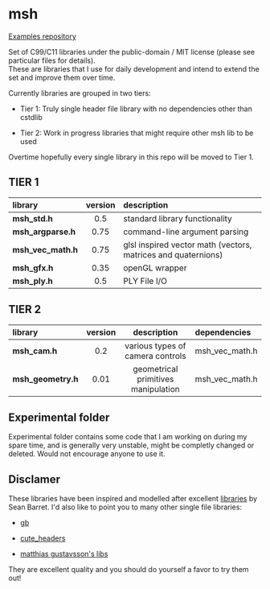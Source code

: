 # msh

[Examples repository](https://github.com/mhalber/msh_examples)

Set of C99/C11 libraries under the public-domain / MIT license (please see particular files for details).  
These are libraries that I use for daily development and intend to extend the set and improve them over time.

Currently libraries are grouped in two tiers:

- Tier 1: Truly single header file library with no dependencies other than cstdlib

- Tier 2: Work in progress libraries that might require other msh lib to be used

Overtime hopefully every single library in this repo will be moved to Tier 1.


## TIER 1

library                  |  version   | description  
:------------------------|:----------:|:---------------------------------------------
**msh_std.h**            |    0.5     | standard library functionality
**msh_argparse.h**       |    0.75    | command-line argument parsing
**msh_vec_math.h**       |    0.75    | glsl inspired vector math (vectors, matrices and quaternions)
**msh_gfx.h**            |    0.35    | openGL wrapper
**msh_ply.h**            |    0.5     | PLY File I/O


## TIER 2

library                  |  version   | description                         | dependencies
:------------------------|:----------:|:-----------------------------------:|:-------
**msh_cam.h**            |    0.2     | various types of camera controls    | msh_vec_math.h
**msh_geometry.h**       |    0.01    | geometrical primitives manipulation | msh_vec_math.h



## Experimental folder

Experimental folder contains some code that I am working on during my spare time, and is
generally very unstable, might be completly changed or deleted. Would not encourage anyone to use it.

## Disclamer

These libraries have been inspired and modelled after excellent
[libraries](https://github.com/nothings/stb) by Sean Barret. I'd also like to point you
to many other single file libraries:

- [gb](https://github.com/gingerBill/gb)

- [cute_headers](https://github.com/RandyGaul/cute_headers)

- [matthias gustavsson's libs](https://github.com/mattiasgustavsson/libs)

They are excellent quality and you should do yourself a favor to try them out!
